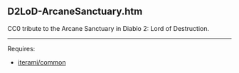 D2LoD-ArcaneSanctuary.htm
-------------------------

CC0 tribute to the Arcane Sanctuary in Diablo 2: Lord of Destruction.

---

Requires:
* [iterami/common](https://github.com/iterami/common)
